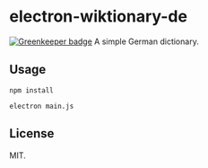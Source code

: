 # electron-wiktionary-de

[![Greenkeeper badge](https://badges.greenkeeper.io/Frederick-S/electron-wiktionary-de.svg)](https://greenkeeper.io/)
A simple German dictionary.

## Usage
```
npm install 

electron main.js
```

## License
MIT.

